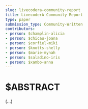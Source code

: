 ```yaml
---
slug: livecodera-community-report
title: LivecoderA Community Report
type: paper
submission_type: Community-Written
contributors:
- person: $champlin-alicia
- person: $chicau-joana
- person: $corfiel-miki
- person: $knotts-shelly
- person: $marie-mynah
- person: $saladino-iris
- person: $xambo-anna
---
```


# $ABSTRACT

(...)